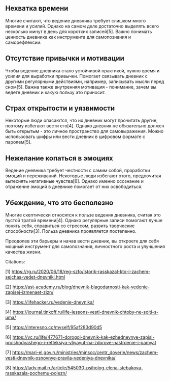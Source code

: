 ## Нехватка времени

Многие считают, что ведение дневника требует слишком много времени и усилий. Однако на самом деле достаточно выделять всего несколько минут в день для коротких записей[5]. Важно понимать ценность дневника как инструмента для самопознания и саморефлексии.

  

## Отсутствие привычки и мотивации

Чтобы ведение дневника стало устойчивой практикой, нужно время и усилия для выработки привычки. Помогает связывать дневник с другими регулярными действиями, например, записывать мысли перед сном[5]. Важна также внутренняя мотивация - понимание, зачем вы ведете дневник и какую пользу это приносит.

  

## Страх открытости и уязвимости

  

Некоторые люди опасаются, что их дневник могут прочитать другие, поэтому избегают вести его[4]. Однако дневник не обязательно должен быть открытым - это личное пространство для самовыражения. Можно использовать шифры или вести дневник в цифровом формате с паролем[5].

  

## Нежелание копаться в эмоциях

  

Ведение дневника требует честности с самим собой, проработки эмоций и переживаний. Некоторые люди избегают этого, предпочитая вытеснять негативные чувства[6]. Однако именно осознание и отражение эмоций в дневнике помогает от них освободиться.

  

## Убеждение, что это бесполезно

  

Многие скептически относятся к пользе ведения дневника, считая это пустой тратой времени[4]. Однако регулярные записи помогают лучше понять себя, справиться со стрессом, развить творческие способности[3]. Польза дневника проявляется постепенно.

  

Преодолев эти барьеры и начав вести дневник, вы откроете для себя мощный инструмент для самопознания, личностного роста и улучшения качества жизни.

  

Citations:

[1] https://rg.ru/2020/06/18/reg-szfo/istorik-rasskazal-kto-i-zachem-sejchas-vedet-dnevniki.html

[2] https://ast-academy.ru/blog/dnevnik-blagodarnosti-kak-vedenie-zapisej-izmenaet-zizn/

[3] https://lifehacker.ru/vedenie-dnevnika/

[4] https://journal.tinkoff.ru/life-lessons-vesti-dnevnik-chtoby-ne-soiti-s-uma/

[5] https://interesno.co/myself/95af283d90d5

[6] https://vc.ru/life/477671-dorogoi-dnevnik-kak-ezhednevnye-zapisi-proishodyashego-i-refleksiya-vliyayut-na-zdorove-nastroenie-i-pamyat

[7] https://mari-el.gov.ru/ministries/minsoc/centr_doverie/news/zachem-vesti-dnevnik-osnovnye-pravila-vedeniya-dnevnika/

[8] https://lady.mail.ru/article/545030-psiholog-elena-stebakova-rasskazala-pochemu-polezn/